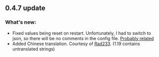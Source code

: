 ## 0.4.7 update
### What's new:

* Fixed values being reset on restart. Unfortunately, I had to switch to json, so there will be no comments in the config file. [Probably related](https://github.com/shedaniel/cloth-config/issues/135)
* Added Chinese translation. Courtesy of [Rad233](https://github.com/Rad233). (1.19 contains untranslated strings)